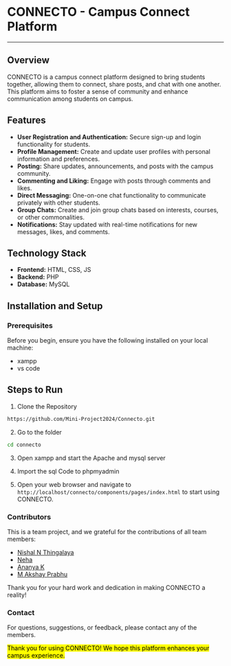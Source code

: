 
# CONNECTO - Campus Connect Platform
___
## Overview
CONNECTO is a campus connect platform designed to bring students together, allowing them to connect, share posts, and chat with one another. This platform aims to foster a sense of community and enhance communication among students on campus.

## Features
+ <b>User Registration and Authentication:</b> Secure sign-up and login functionality for students.
+ <b>Profile Management:</b> Create and update user profiles with personal information and preferences.
+ <b>Posting:</b> Share updates, announcements, and posts with the campus community.
+ <b>Commenting and Liking:</b> Engage with posts through comments and likes.
+ <b>Direct Messaging:</b> One-on-one chat functionality to communicate privately with other students.
+ <b>Group Chats:</b> Create and join group chats based on interests, courses, or other commonalities.
+ <b>Notifications:</b> Stay updated with real-time notifications for new messages, likes, and comments.

## Technology Stack
+ <b>Frontend:</b> HTML, CSS, JS
+ <b>Backend:</b> PHP
+ <b>Database:</b> MySQL

## Installation and Setup
### Prerequisites
Before you begin, ensure you have the following installed on your local machine:

+ xampp
+ vs code

## Steps to Run
1. Clone the Repository
```bash
https://github.com/Mini-Project2024/Connecto.git
```

2. Go to the folder
```bash 
cd connecto
```

3. Open xampp and start the Apache and mysql server

4. Import the sql Code to phpmyadmin

5. Open your web browser and navigate to `http://localhost/connecto/components/pages/index.html` to start using CONNECTO.

### Contributors
This is a team project, and we grateful for the contributions of all team members:
+ <a href="https://github.com/NishalNT">Nishal N Thingalaya</a>
+ <a href="https://github.com/Neharsputhran">Neha</a>
+ <a href="https://github.com/ananyashenoy16">Ananya K</a>
+ <a href="https://github.com/akshay-899">M Akshay Prabhu</a>

Thank you for your hard work and dedication in making CONNECTO a reality!

### Contact
For questions, suggestions, or feedback, please contact any of the members.

<mark>Thank you for using CONNECTO! We hope this platform enhances your campus experience.</mark>